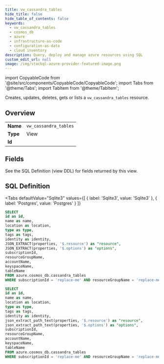 ```yaml
--- 
title: vw_cassandra_tables
hide_title: false
hide_table_of_contents: false
keywords:
  - vw_cassandra_tables
  - cosmos_db
  - azure
  - infrastructure-as-code
  - configuration-as-data
  - cloud inventory
description: Query, deploy and manage azure resources using SQL
custom_edit_url: null
image: /img/stackql-azure-provider-featured-image.png
---
```


import CopyableCode from '@site/src/components/CopyableCode/CopyableCode';
import Tabs from '@theme/Tabs';
import TabItem from '@theme/TabItem';

Creates, updates, deletes, gets or lists a <code>vw_cassandra_tables</code> resource.

## Overview
<table><tbody>
<tr><td><b>Name</b></td><td><code>vw_cassandra_tables</code></td></tr>
<tr><td><b>Type</b></td><td>View</td></tr>
<tr><td><b>Id</b></td><td><CopyableCode code="azure.cosmos_db.vw_cassandra_tables" /></td></tr>
</tbody></table>

## Fields

See the SQL Definition (view DDL) for fields returned by this view.

## SQL Definition

<Tabs
defaultValue="Sqlite3"
values={[
{ label: 'Sqlite3', value: 'Sqlite3' },
{ label: 'Postgres', value: 'Postgres' }
]}
>
<TabItem value="Sqlite3">

```sql
SELECT
id as id,
name as name,
location as location,
type as type,
tags as tags,
identity as identity,
JSON_EXTRACT(properties, '$.resource') as "resource",
JSON_EXTRACT(properties, '$.options') as "options",
subscriptionId,
resourceGroupName,
accountName,
keyspaceName,
tableName
FROM azure.cosmos_db.cassandra_tables
WHERE subscriptionId = 'replace-me' AND resourceGroupName = 'replace-me' AND accountName = 'replace-me' AND keyspaceName = 'replace-me';
```

</TabItem>
<TabItem value="Postgres">

```sql
SELECT
id as id,
name as name,
location as location,
type as type,
tags as tags,
identity as identity,
json_extract_path_text(properties, '$.resource') as "resource",
json_extract_path_text(properties, '$.options') as "options",
subscriptionId,
resourceGroupName,
accountName,
keyspaceName,
tableName
FROM azure.cosmos_db.cassandra_tables
WHERE subscriptionId = 'replace-me' AND resourceGroupName = 'replace-me' AND accountName = 'replace-me' AND keyspaceName = 'replace-me';
```

</TabItem>
</Tabs>

